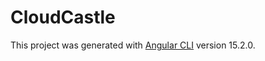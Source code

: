 # CloudCastle

This project was generated with [Angular CLI](https://github.com/angular/angular-cli) version 15.2.0.
